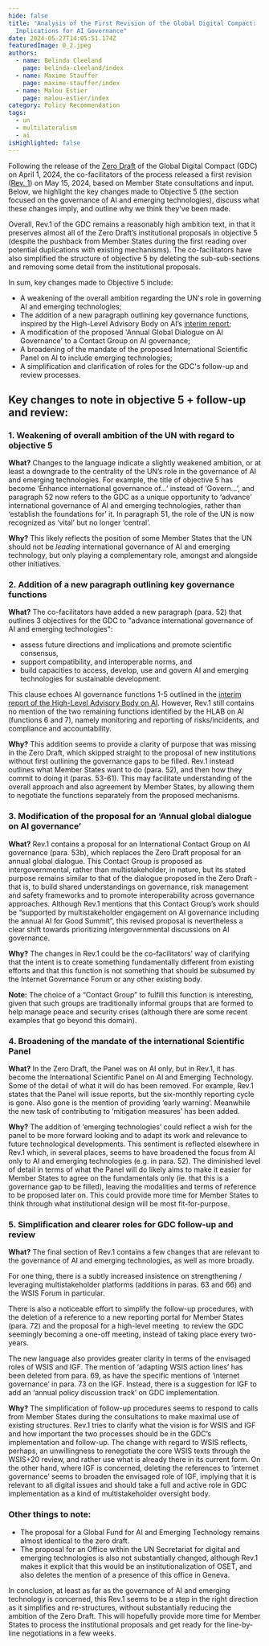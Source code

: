 ```yaml
---
hide: false
title: "Analysis of the First Revision of the Global Digital Compact:
  Implications for AI Governance"
date: 2024-05-27T14:05:51.174Z
featuredImage: 0_2.jpeg
authors:
  - name: Belinda Cleeland
    page: belinda-cleeland/index
  - name: Maxime Stauffer
    page: maxime-stauffer/index
  - name: Malou Estier
    page: malou-estier/index
category: Policy Recommendation
tags:
  - un
  - multilateralism
  - ai
isHighlighted: false
---
```

Following the release of the [Zero Draft](https://www.un.org/pga/78/2024/04/01/letter-from-president-general-assembly-on-global-digital-compact-zero-draft/) of the Global Digital Compact (GDC) on April 1, 2024, the co-facilitators of the process released a first revision ([Rev. 1](https://www.un.org/techenvoy/sites/www.un.org.techenvoy/files/Global_Digital_Compact_Rev_1.pdf)) on May 15, 2024, based on Member State consultations and input. Below, we highlight the key changes made to Objective 5 (the section focused on the governance of AI and emerging technologies), discuss what these changes imply, and outline why we think they've been made.

Overall, Rev.1 of the GDC remains a reasonably high ambition text, in that it preserves almost all of the Zero Draft’s institutional proposals in objective 5 (despite the pushback from Member States during the first reading over potential duplications with existing mechanisms). The co-facilitators have also simplified the structure of objective 5 by deleting the sub-sub-sections and removing some detail from the institutional proposals. 

In sum, key changes made to Objective 5 include:

* A weakening of the overall ambition regarding the UN's role in governing AI and emerging technologies;
* The addition of a new paragraph outlining key governance functions, inspired by the High-Level Advisory Body on AI’s [interim report](https://www.un.org/sites/un2.un.org/files/un_ai_advisory_body_governing_ai_for_humanity_interim_report.pdf);
* A modification of the proposed 'Annual Global Dialogue on AI Governance' to a Contact Group on AI governance;
* A broadening of the mandate of the proposed International Scientific Panel on AI to include emerging technologies;
* A simplification and clarification of roles for the GDC's follow-up and review processes.

## Key changes to note in objective 5 + follow-up and review:

### 1. Weakening of overall ambition of the UN with regard to objective 5

**What?** Changes to the language indicate a slightly weakened ambition, or at least a downgrade to the centrality of the UN’s role in the governance of AI and emerging technologies. For example, the title of objective 5 has become ‘Enhance international governance of…’ instead of ‘Govern…’, and paragraph 52 now refers to the GDC as a unique opportunity to ‘advance’ international governance of AI and emerging technologies, rather than ‘establish the foundations for’ it. In paragraph 51, the role of the UN is now recognized as ‘vital’ but no longer ‘central’.

**Why?** This likely reflects the position of some Member States that the UN should not be *leading* international governance of AI and emerging technology, but only playing a complementary role, amongst and alongside other initiatives.

### 2. Addition of a new paragraph outlining key governance functions 

**What?** The co-facilitators have added a new paragraph (para. 52) that outlines 3 objectives for the GDC to "advance international governance of AI and emerging technologies":

* assess future directions and implications and promote scientific consensus, 
* support compatibility, and interoperable norms, and 
* build capacities to access, develop, use and govern AI and emerging technologies for sustainable development.

This clause echoes AI governance functions 1-5 outlined in the [interim report of the High-Level Advisory Body on AI](https://www.un.org/sites/un2.un.org/files/un_ai_advisory_body_governing_ai_for_humanity_interim_report.pdf). However, Rev.1 still contains no mention of the two remaining functions identified by the HLAB on AI (functions 6 and 7), namely monitoring and reporting of risks/incidents, and compliance and accountability.

**Why?** This addition seems to provide a clarity of purpose that was missing in the Zero Draft, which skipped straight to the proposal of new institutions without first outlining the governance gaps to be filled. Rev.1 instead outlines what Member States want to do (para. 52), and then how they commit to doing it (paras. 53-61). This may facilitate understanding of the overall approach and also agreement by Member States, by allowing them to negotiate the functions separately from the proposed mechanisms.

### 3. Modification of the proposal for an ‘Annual global dialogue on AI governance’

**What?** Rev.1 contains a proposal for an International Contact Group on AI governance (para. 53b), which replaces the Zero Draft proposal for an annual global dialogue. This Contact Group is proposed as intergovernmental, rather than multistakeholder, in nature, but its stated purpose remains similar to that of the dialogue proposed in the Zero Draft - that is, to build shared understandings on governance, risk management and safety frameworks and to promote interoperability across governance approaches. Although Rev.1 mentions that this Contact Group’s work should be “supported by multistakeholder engagement on AI governance including the annual AI for Good Summit”, this revised proposal is nevertheless a clear shift towards prioritizing intergovernmental discussions on AI governance.

**Why?** The changes in Rev.1 could be the co-facilitators’ way of clarifying that the intent is to create something fundamentally different from existing efforts and that this function is not something that should be subsumed by the Internet Governance Forum or any other existing body. 

**Note:** The choice of a “Contact Group” to fulfill this function is interesting, given that such groups are traditionally informal groups that are formed to help manage peace and security crises (although there are some recent examples that go beyond this domain).

### 4. Broadening of the mandate of the international Scientific Panel

**What?** In the Zero Draft, the Panel was on AI only, but in Rev.1, it has become the International Scientific Panel on AI and Emerging Technology. Some of the detail of what it will do has been removed. For example, Rev.1 states that the Panel will issue reports, but the six-monthly reporting cycle is gone. Also gone is the mention of providing ‘early warning’. Meanwhile the new task of contributing to ‘mitigation measures’ has been added.

**Why?** The addition of ‘emerging technologies’ could reflect a wish for the panel to be more forward looking and to adapt its work and relevance to future technological developments. This sentiment is reflected elsewhere in Rev.1 which, in several places, seems to have broadened the focus from AI only to AI and emerging technologies (e.g. in para. 52). The diminished level of detail in terms of what the Panel will do likely aims to make it easier for Member States to agree on the fundamentals only (ie. that this is a governance gap to be filled), leaving the modalities and terms of reference to be proposed later on. This could provide more time for Member States to think through what institutional design will be most fit-for-purpose.

### 5. Simplification and clearer roles for GDC follow-up and review

**What?** The final section of Rev.1 contains a few changes that are relevant to the governance of AI and emerging technologies, as well as more broadly. 

For one thing, there is a subtly increased insistence on strengthening / leveraging multistakeholder platforms (additions in paras. 63 and 66) and the WSIS Forum in particular. 

There is also a noticeable effort to simplify the follow-up procedures, with the deletion of a reference to a new reporting portal for Member States (para. 72) and the proposal for a high-level meeting  to review the GDC seemingly becoming a one-off meeting, instead of taking place every two-years.

The new language also provides greater clarity in terms of the envisaged roles of WSIS and IGF. The mention of ‘adapting WSIS action lines’ has been deleted from para. 69, as have the specific mentions of ‘internet governance’ in para. 73 on the IGF. Instead, there is a suggestion for IGF to add an ‘annual policy discussion track’ on GDC implementation.

**Why?** The simplification of follow-up procedures seems to respond to calls from Member States during the consultations to make maximal use of existing structures. Rev.1 tries to clarify what the vision is for WSIS and IGF and how important the two processes should be in the GDC’s implementation and follow-up. The change with regard to WSIS reflects, perhaps, an unwillingness to renegotiate the core WSIS texts through the WSIS+20 review, and rather use what is already there in its current form. On the other hand, where IGF is concerned, deleting the references to ‘internet governance’ seems to broaden the envisaged role of IGF, implying that it is relevant to all digital issues and should take a full and active role in GDC implementation as a kind of multistakeholder oversight body. 

### Other things to note:

* The proposal for a Global Fund for AI and Emerging Technology remains almost identical to the zero draft. 
* The proposal for an Office within the UN Secretariat for digital and emerging technologies is also not substantially changed, although Rev.1 makes it explicit that this would be an institutionalization of OSET, and also deletes the mention of a presence of this office in Geneva.

In conclusion, at least as far as the governance of AI and emerging technology is concerned, this Rev.1 seems to be a step in the right direction as it simplifies and re-structures, without substantially reducing the ambition of the Zero Draft. This will hopefully provide more time for Member States to process the institutional proposals and get ready for the line-by-line negotiations in a few weeks.